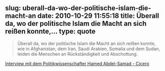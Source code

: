 slug: uberall-da-wo-der-politische-islam-die-macht-an
date: 2010-10-29 11:55:18
title: Überall da, wo der politische Islam die Macht an sich reißen konnte,...
type: quote
---

> Überall da, wo der politische Islam die Macht an sich reißen konnte, wie in Afghanistan, dem Iran, Saudi Arabien, Somalia und dem Sudan, leiden die Menschen an Rückständigkeit und Abschottung.

[Interview mit dem Politikwissenschafter Hamed Abdel-Samad - Cicero](http://www.cicero.de/97.php?ress_id=9&item=5494)
